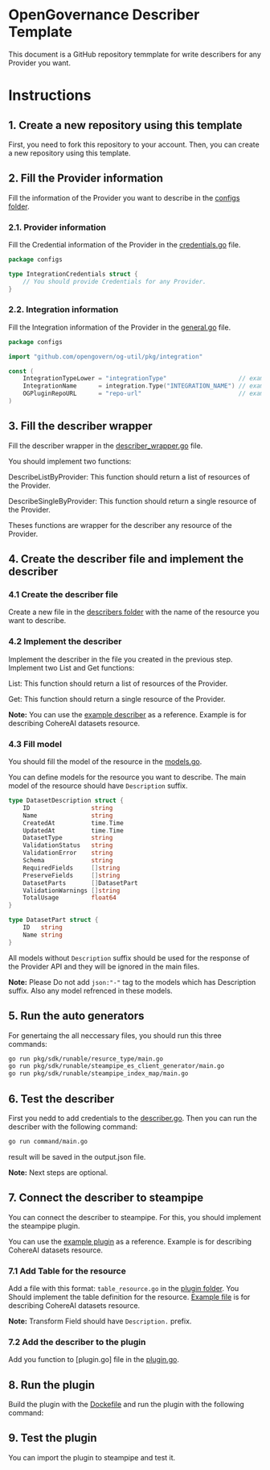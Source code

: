 # OpenGovernance Describer Template

This document is a GitHub repository temmplate for write describers for any Provider you want.

# Instructions

## 1. Create a new repository using this template

First, you need to fork this repository to your account. Then, you can create a new repository using this template.

## 2. Fill the Provider information

Fill the information of the Provider you want to describe in the [configs folder](./provider/configs/).

### 2.1. Provider information

Fill the Credential information of the Provider in the [credentials.go](./provider/configs/credentials.go) file.

```go
package configs

type IntegrationCredentials struct {
	// You should provide Credentials for any Provider.
}
```

### 2.2. Integration information

Fill the Integration information of the Provider in the [general.go](./provider/configs/general.go) file.

```go
package configs

import "github.com/opengovern/og-util/pkg/integration"

const (
	IntegrationTypeLower = "integrationType"                    // example: aws, azure
	IntegrationName      = integration.Type("INTEGRATION_NAME") // example: AWS_ACCOUNT, AZURE_SUBSCRIPTION
	OGPluginRepoURL      = "repo-url"                           // example: github.com/opengovern/og-describers-aws
)

```

## 3. Fill the describer wrapper

Fill the describer wrapper in the [describer_wrapper.go](./provider/descrdescriber_wrapperiber.go) file.

You should implement two functions:

DescribeListByProvider: This function should return a list of resources of the Provider.

DescribeSingleByProvider: This function should return a single resource of the Provider.

Theses functions are wrapper for the describer any resource of the Provider.

## 4. Create the describer file and implement the describer

### 4.1 Create the describer file

Create a new file in the [describers folder](./provider/describers/) with the name of the resource you want to describe.

### 4.2 Implement the describer

Implement the describer in the file you created in the previous step.
Implement two List and Get functions:

List: This function should return a list of resources of the Provider.

Get: This function should return a single resource of the Provider.

**Note:** You can use the [example describer](./provider/describers/example.go) as a reference. Example is for describing CohereAI datasets resource.

### 4.3 Fill model

You should fill the model of the resource in the [models.go](./provider/models/models.go).

You can define models for the resource you want to describe. The main model of the resource should have `Description` suffix.

```go
type DatasetDescription struct {
	ID                 string        
	Name               string        
	CreatedAt          time.Time     
	UpdatedAt          time.Time     
	DatasetType        string        
	ValidationStatus   string        
	ValidationError    string        
	Schema             string        
	RequiredFields     []string      
	PreserveFields     []string      
	DatasetParts       []DatasetPart 
	ValidationWarnings []string      
	TotalUsage         float64       
}

type DatasetPart struct {
	ID   string 
	Name string 
}

```

All models without `Description` suffix should be used for the response of the Provider API and they will be ignored in the main files.

**Note:** Please Do not add `json:"-"` tag to the models which has Description suffix. Also any model refrenced in these models.

## 5. Run the auto generators

For genertaing the all neccessary files, you should run this three commands:

```bash
go run pkg/sdk/runable/resurce_type/main.go
go run pkg/sdk/runable/steampipe_es_client_generator/main.go
go run pkg/sdk/runable/steampipe_index_map/main.go
```

## 6. Test the describer

First you nedd to add credentials to the [describer.go](./command/cmd/describer.go).
Then you can run the describer with the following command:

```bash
go run command/main.go
```

result will be saved in the output.json file.

**Note:** Next steps are optional.

## 7. Connect the describer to steampipe

You can connect the describer to steampipe. For this, you should implement the steampipe plugin.

You can use the [example plugin](./plugin/cohereai) as a reference. Example is for describing CohereAI datasets resource.

### 7.1 Add Table for the resource

Add a file with this format: `table_resource.go` in the [plugin folder](./plugin/cohereai).
You Should implement the table definition for the resource. [Example file](./plugin/cohereai/table_cohereai_datasets.go) is for describing CohereAI datasets resource.

**Note:** Transform Field should have `Description.` prefix.

### 7.2 Add the describer to the plugin

Add you function to [plugin.go] file in the [plugin.go](./plugin/cohereai/plugin.go).

## 8. Run the plugin

Build the plugin with the [Dockefile](./plugin/cohereai/Dockerfile) and run the plugin with the following command:

## 9. Test the plugin

You can import the plugin to steampipe and test it.










